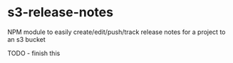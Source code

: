 # s3-release-notes
NPM module to easily create/edit/push/track release notes for a project to an s3 bucket

TODO - finish this
